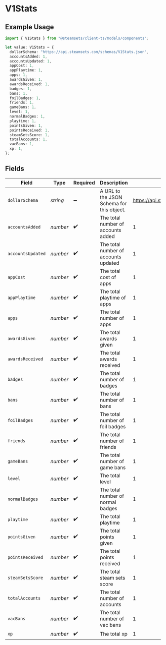 # V1Stats

## Example Usage

```typescript
import { V1Stats } from "@steamsets/client-ts/models/components";

let value: V1Stats = {
  dollarSchema: "https://api.steamsets.com/schemas/V1Stats.json",
  accountsAdded: 1,
  accountsUpdated: 1,
  appCost: 1,
  appPlaytime: 1,
  apps: 1,
  awardsGiven: 1,
  awardsReceived: 1,
  badges: 1,
  bans: 1,
  foilBadges: 1,
  friends: 1,
  gameBans: 1,
  level: 1,
  normalBadges: 1,
  playtime: 1,
  pointsGiven: 1,
  pointsReceived: 1,
  steamSetsScore: 1,
  totalAccounts: 1,
  vacBans: 1,
  xp: 1,
};
```

## Fields

| Field                                          | Type                                           | Required                                       | Description                                    | Example                                        |
| ---------------------------------------------- | ---------------------------------------------- | ---------------------------------------------- | ---------------------------------------------- | ---------------------------------------------- |
| `dollarSchema`                                 | *string*                                       | :heavy_minus_sign:                             | A URL to the JSON Schema for this object.      | https://api.steamsets.com/schemas/V1Stats.json |
| `accountsAdded`                                | *number*                                       | :heavy_check_mark:                             | The total number of accounts added             | 1                                              |
| `accountsUpdated`                              | *number*                                       | :heavy_check_mark:                             | The total number of accounts updated           | 1                                              |
| `appCost`                                      | *number*                                       | :heavy_check_mark:                             | The total cost of apps                         | 1                                              |
| `appPlaytime`                                  | *number*                                       | :heavy_check_mark:                             | The total playtime of apps                     | 1                                              |
| `apps`                                         | *number*                                       | :heavy_check_mark:                             | The total number of apps                       | 1                                              |
| `awardsGiven`                                  | *number*                                       | :heavy_check_mark:                             | The total awards given                         | 1                                              |
| `awardsReceived`                               | *number*                                       | :heavy_check_mark:                             | The total awards received                      | 1                                              |
| `badges`                                       | *number*                                       | :heavy_check_mark:                             | The total number of badges                     | 1                                              |
| `bans`                                         | *number*                                       | :heavy_check_mark:                             | The total number of bans                       | 1                                              |
| `foilBadges`                                   | *number*                                       | :heavy_check_mark:                             | The total number of foil badges                | 1                                              |
| `friends`                                      | *number*                                       | :heavy_check_mark:                             | The total number of friends                    | 1                                              |
| `gameBans`                                     | *number*                                       | :heavy_check_mark:                             | The total number of game bans                  | 1                                              |
| `level`                                        | *number*                                       | :heavy_check_mark:                             | The total level                                | 1                                              |
| `normalBadges`                                 | *number*                                       | :heavy_check_mark:                             | The total number of normal badges              | 1                                              |
| `playtime`                                     | *number*                                       | :heavy_check_mark:                             | The total playtime                             | 1                                              |
| `pointsGiven`                                  | *number*                                       | :heavy_check_mark:                             | The total points given                         | 1                                              |
| `pointsReceived`                               | *number*                                       | :heavy_check_mark:                             | The total points received                      | 1                                              |
| `steamSetsScore`                               | *number*                                       | :heavy_check_mark:                             | The total steam sets score                     | 1                                              |
| `totalAccounts`                                | *number*                                       | :heavy_check_mark:                             | The total number of accounts                   | 1                                              |
| `vacBans`                                      | *number*                                       | :heavy_check_mark:                             | The total number of vac bans                   | 1                                              |
| `xp`                                           | *number*                                       | :heavy_check_mark:                             | The total xp                                   | 1                                              |